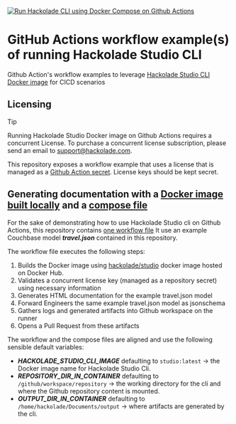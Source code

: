 
[![Run Hackolade CLI using Docker Compose on Github Actions](https://github.com/hackolade/studio-cli-github-actions-examples/actions/workflows/generate-doc-and-jsonschema.yml/badge.svg)](https://github.com/hackolade/studio-cli-github-actions-examples/actions/workflows/generate-doc-and-jsonschema.yml)

# GitHub Actions workflow example(s) of running Hackolade Studio CLI
Github Action's workflow examples to leverage [Hackolade Studio CLI Docker image](https://github.com/hackolade/docker/tree/main/Studio#readme) for CICD scenarios

## Licensing

> [!TIP]
>Running Hackolade Studio Docker image on Github Actions requires a concurrent License.
>To purchase a concurrent license subscription, please send an email to support@hackolade.com.

This repository exposes a workflow example that uses a license that is managed as a [Github Action secret](https://docs.github.com/en/actions/security-for-github-actions/security-guides/using-secrets-in-github-actions). License keys should be kept secret.

## Generating documentation with a [Docker image built locally](./Dockerfile) and a [compose file](./compose.yml)

For the sake of demonstrating how to use Hackolade Studio cli on Github Actions, this repository contains [one workflow file](./.github/workflows/generate-doc-and-jsonschema.yml)
It use an example Couchbase model ***travel.json*** contained in this repository.

The workflow file executes the following steps:

1. Builds the Docker image using [hackolade/studio](https://hub.docker.com/r/hackolade/studio/tags) docker image hosted on Docker Hub.
2. Validates a concurrent license key (managed as a repository secret) using necessary information
3. Generates HTML documentation for the example travel.json model
4. Forward Engineers the same example travel.json model as jsonschema
5. Gathers logs and generated artifacts into Github workspace on the runner
6. Opens a Pull Request from these artifacts

The workflow and the compose files are aligned and use the following sensible default variables:

- ***HACKOLADE_STUDIO_CLI_IMAGE*** defaulting to `studio:latest` -> the Docker image name for Hackolade Studio Cli.
- ***REPOSITORY_DIR_IN_CONTAINER*** defaulting to `/github/workspace/repository` -> the working directory for the cli and where the Github repository content is mounted.
- ***OUTPUT_DIR_IN_CONTAINER*** defaulting to `/home/hackolade/Documents/output` -> where artifacts are generated by the cli.
